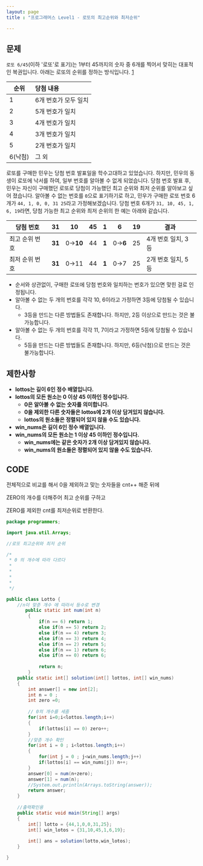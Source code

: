 ```yaml
---
layout: page
title : "프로그래머스 Level1 - 로또의 최고순위와 최저순위"

---
```



## 문제

`로또 6/45`(이하 '로또'로 표기)는 1부터 45까지의 숫자 중 6개를 찍어서 맞히는 대표적인 복권입니다. 아래는 로또의 순위를 정하는 방식입니다. [1](https://school.programmers.co.kr/learn/courses/30/lessons/77484?language=java#fn1)

| 순위    | 당첨 내용            |
| ------- | :------------------- |
| 1       | 6개 번호가 모두 일치 |
| 2       | 5개 번호가 일치      |
| 3       | 4개 번호가 일치      |
| 4       | 3개 번호가 일치      |
| 5       | 2개 번호가 일치      |
| 6(낙첨) | 그 외                |

로또를 구매한 민우는 당첨 번호 발표일을 학수고대하고 있었습니다. 하지만, 민우의 동생이 로또에 낙서를 하여, 일부 번호를 알아볼 수 없게 되었습니다. 당첨 번호 발표 후, 민우는 자신이 구매했던 로또로 당첨이 가능했던 최고 순위와 최저 순위를 알아보고 싶어 졌습니다.
알아볼 수 없는 번호를 `0`으로 표기하기로 하고, 민우가 구매한 로또 번호 6개가 `44, 1, 0, 0, 31 25`라고 가정해보겠습니다. 당첨 번호 6개가 `31, 10, 45, 1, 6, 19`라면, 당첨 가능한 최고 순위와 최저 순위의 한 예는 아래와 같습니다.

| 당첨 번호      | 31     | 10       | 45   | 1     | 6       | 19   | 결과               |
| -------------- | ------ | -------- | ---- | ----- | ------- | ---- | ------------------ |
| 최고 순위 번호 | **31** | 0→**10** | 44   | **1** | 0→**6** | 25   | 4개 번호 일치, 3등 |
| 최저 순위 번호 | **31** | 0→11     | 44   | **1** | 0→7     | 25   | 2개 번호 일치, 5등 |

- 순서와 상관없이, 구매한 로또에 당첨 번호와 일치하는 번호가 있으면 맞힌 걸로 인정됩니다.
- 알아볼 수 없는 두 개의 번호를 각각 10, 6이라고 가정하면 3등에 당첨될 수 있습니다.
  - 3등을 만드는 다른 방법들도 존재합니다. 하지만, 2등 이상으로 만드는 것은 불가능합니다.
- 알아볼 수 없는 두 개의 번호를 각각 11, 7이라고 가정하면 5등에 당첨될 수 있습니다.
  - 5등을 만드는 다른 방법들도 존재합니다. 하지만, 6등(낙첨)으로 만드는 것은 불가능합니다.



## 제한사항

- **lottos는 길이 6인 정수 배열입니다.**
- **lottos의 모든 원소는 0 이상 45 이하인 정수입니다.**
  - **0은 알아볼 수 없는 숫자를 의미합니다.**
  - **0을 제외한 다른 숫자들은 lottos에 2개 이상 담겨있지 않습니다.**
  - **lottos의 원소들은 정렬되어 있지 않을 수도 있습니다.**
- **win_nums은 길이 6인 정수 배열입니다.**
- **win_nums의 모든 원소는 1 이상 45 이하인 정수입니다.**
  - **win_nums에는 같은 숫자가 2개 이상 담겨있지 않습니다.**
  - **win_nums의 원소들은 정렬되어 있지 않을 수도 있습니다.**



## CODE

전체적으로 비교를 해서 0을 제외하고 맞는 숫자들을 cnt++ 해준 뒤에

ZERO의 개수를 더해주어 최고 순위를 구하고

ZERO를 제외한 cnt를 최저순위로 반환한다.

```java
package programmers;

import java.util.Arrays;

//로또 최고순위와 최저 순위

/*
 * 0 의 개수에 따라 다르다
 * 
 * 
 * 
 * 
 */

public class Lotto {
    //n이 맞춘 개수 에 따라서 등수로 변경
	   public static int num(int n)
	    {
	        if(n == 6) return 1;
	        else if(n == 5) return 2;
	        else if(n == 4) return 3;
	        else if(n == 3) return 4;
	        else if(n == 2) return 5;
	        else if(n == 1) return 6;
	        else if(n == 0) return 6;
	        
	        return n;
	    }
	public static int[] solution(int[] lottos, int[] win_nums)
	{
		int answer[] = new int[2];
		int n = 0 ;
		int zero =0;
		
		// 0의 개수를 세줌
		for(int i=0;i<lottos.length;i++)
		{
			if(lottos[i] == 0) zero++;
		}
		//맞춘 개수 확인
		for(int i = 0 ; i<lottos.length;i++)
		{
			for(int j = 0 ; j<win_nums.length;j++)
			if(lottos[i] == win_nums[j]) n++;
		}
		answer[0] = num(n+zero);
		answer[1] = num(n);
		//System.out.println(Arrays.toString(answer));
		return answer;
	}
	
	//출력확인용
	public static void main(String[] args)
	{
		int[] lotto = {44,1,0,0,31,25};
		int[] win_lotos = {31,10,45,1,6,19};
		
		int[] ans = solution(lotto,win_lotos);
	}

}

```





